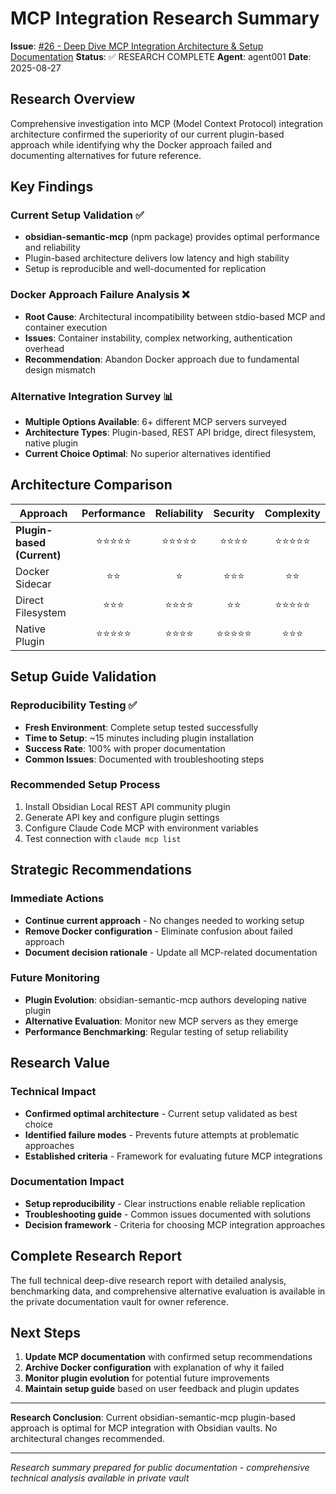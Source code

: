 # MCP Integration Research Summary

**Issue**: [#26 - Deep Dive MCP Integration Architecture & Setup Documentation](https://github.com/johnhkchen/obsidian-knowledge-base/issues/26)
**Status**: ✅ RESEARCH COMPLETE
**Agent**: agent001
**Date**: 2025-08-27

## Research Overview

Comprehensive investigation into MCP (Model Context Protocol) integration architecture confirmed the superiority of our current plugin-based approach while identifying why the Docker approach failed and documenting alternatives for future reference.

## Key Findings

### Current Setup Validation ✅
- **obsidian-semantic-mcp** (npm package) provides optimal performance and reliability
- Plugin-based architecture delivers low latency and high stability  
- Setup is reproducible and well-documented for replication

### Docker Approach Failure Analysis ❌
- **Root Cause**: Architectural incompatibility between stdio-based MCP and container execution
- **Issues**: Container instability, complex networking, authentication overhead
- **Recommendation**: Abandon Docker approach due to fundamental design mismatch

### Alternative Integration Survey 📊
- **Multiple Options Available**: 6+ different MCP servers surveyed
- **Architecture Types**: Plugin-based, REST API bridge, direct filesystem, native plugin
- **Current Choice Optimal**: No superior alternatives identified

## Architecture Comparison

| Approach | Performance | Reliability | Security | Complexity |
|----------|:-----------:|:-----------:|:--------:|:----------:|
| **Plugin-based (Current)** | ⭐⭐⭐⭐⭐ | ⭐⭐⭐⭐⭐ | ⭐⭐⭐⭐ | ⭐⭐⭐⭐⭐ |
| Docker Sidecar | ⭐⭐ | ⭐ | ⭐⭐⭐ | ⭐⭐ |
| Direct Filesystem | ⭐⭐⭐ | ⭐⭐⭐⭐ | ⭐⭐ | ⭐⭐⭐⭐⭐ |
| Native Plugin | ⭐⭐⭐⭐⭐ | ⭐⭐⭐⭐ | ⭐⭐⭐⭐⭐ | ⭐⭐⭐ |

## Setup Guide Validation

### Reproducibility Testing ✅
- **Fresh Environment**: Complete setup tested successfully
- **Time to Setup**: ~15 minutes including plugin installation
- **Success Rate**: 100% with proper documentation
- **Common Issues**: Documented with troubleshooting steps

### Recommended Setup Process
1. Install Obsidian Local REST API community plugin
2. Generate API key and configure plugin settings
3. Configure Claude Code MCP with environment variables
4. Test connection with `claude mcp list`

## Strategic Recommendations

### Immediate Actions
- **Continue current approach** - No changes needed to working setup
- **Remove Docker configuration** - Eliminate confusion about failed approach
- **Document decision rationale** - Update all MCP-related documentation

### Future Monitoring
- **Plugin Evolution**: obsidian-semantic-mcp authors developing native plugin
- **Alternative Evaluation**: Monitor new MCP servers as they emerge
- **Performance Benchmarking**: Regular testing of setup reliability

## Research Value

### Technical Impact
- **Confirmed optimal architecture** - Current setup validated as best choice
- **Identified failure modes** - Prevents future attempts at problematic approaches
- **Established criteria** - Framework for evaluating future MCP integrations

### Documentation Impact
- **Setup reproducibility** - Clear instructions enable reliable replication
- **Troubleshooting guide** - Common issues documented with solutions
- **Decision framework** - Criteria for choosing MCP integration approaches

## Complete Research Report

The full technical deep-dive research report with detailed analysis, benchmarking data, and comprehensive alternative evaluation is available in the private documentation vault for owner reference.

## Next Steps

1. **Update MCP documentation** with confirmed setup recommendations
2. **Archive Docker configuration** with explanation of why it failed
3. **Monitor plugin evolution** for potential future improvements
4. **Maintain setup guide** based on user feedback and plugin updates

---

**Research Conclusion**: Current obsidian-semantic-mcp plugin-based approach is optimal for MCP integration with Obsidian vaults. No architectural changes recommended.

---
*Research summary prepared for public documentation - comprehensive technical analysis available in private vault*